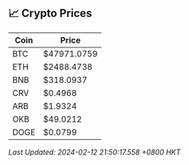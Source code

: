 ## 📈 Crypto Prices

| Coin | Price |
| ---- | ----- |
| BTC | $47971.0759 |
| ETH | $2488.4738 |
| BNB | $318.0937 |
| CRV | $0.4968 |
| ARB | $1.9324 |
| OKB | $49.0212 |
| DOGE | $0.0799 |

_Last Updated: 2024-02-12 21:50:17.558 +0800 HKT_